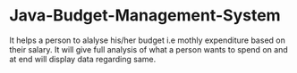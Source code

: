 # Java-Budget-Management-System
It helps a person to alalyse his/her budget i.e mothly expenditure based on their salary. It will give full analysis of what a person wants to spend on and at end
will display data regarding same.
